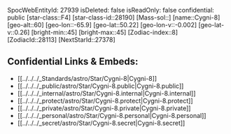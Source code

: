 ﻿---
location: [50.22,65.9,60]
type: Star
tags:
- astro/Star

---
SpocWebEntityId: 27939
isDeleted: false
isReadOnly: false
confidential: public
[star-class::F4]
[star-class-id::28190]
[Mass-sol::]
[name::Cygni-8]
[geo-alt::60]
[geo-lon::-65.9]
[geo-lat::50.22]
[geo-lon-v::-0.002]
[geo-lat-v::0.26]
[bright-min::45]
[bright-max::45]
[Zodiac-index::8]
[ZodiacId::28113]
[NextStarId::27378]



## Confidential Links & Embeds: 
- [[../../../_Standards/astro/Star/Cygni-8|Cygni-8]] 
- [[../../../_public/astro/Star/Cygni-8.public|Cygni-8.public]] 
- [[../../../_internal/astro/Star/Cygni-8.internal|Cygni-8.internal]] 
- [[../../../_protect/astro/Star/Cygni-8.protect|Cygni-8.protect]] 
- [[../../../_private/astro/Star/Cygni-8.private|Cygni-8.private]] 
- [[../../../_personal/astro/Star/Cygni-8.personal|Cygni-8.personal]] 
- [[../../../_secret/astro/Star/Cygni-8.secret|Cygni-8.secret]]

